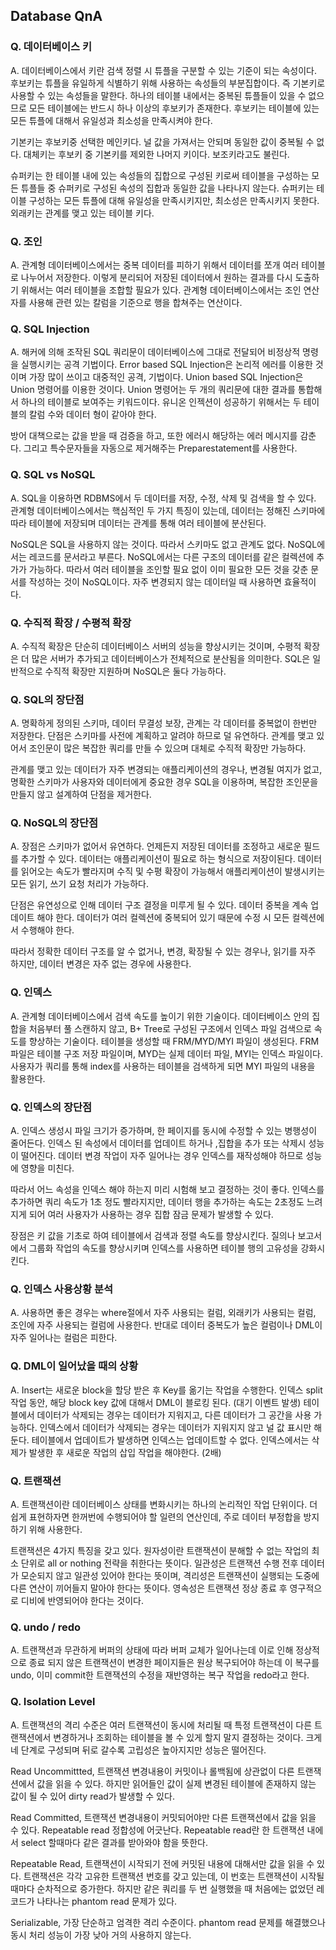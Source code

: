 ## Database QnA

### Q. 데이터베이스 키
A. 데이터베이스에서 키란 검색 정렬 시 튜플을 구분할 수 있는 기준이 되는 속성이다. 후보키는 튜플을 유일하게 식별하기 위해 사용하는 속성들의 부분집합이다. 즉 기본키로 사용할 수 있는 속성들을 말한다. 하나의 테이블 내에서는 중복된 튜플들이 있을 수 없으므로 모든 테이블에는 반드시 하나 이상의 후보키가 존재한다. 후보키는 테이블에 있는 모든 튜플에 대해서 유일성과 최소성을 만족시켜야 한다.

기본키는 후보키중 선택한 메인키다. 널 값을 가져서는 안되며 동일한 값이 중복될 수 없다. 대체키는 후보키 중 기본키를 제외한 나머지 키이다. 보조키라고도 불린다.

슈퍼키는 한 테이블 내에 있는 속성들의 집합으로 구성된 키로써 테이블을 구성하는 모든 튜플들 중 슈퍼키로 구성된 속성의 집합과 동일한 값을 나타나지 않는다. 슈퍼키는 테이블 구성하는 모든 튜플에 대해 유일성을 만족시키지만, 최소성은 만족시키지 못한다. 외래키는 관계를 맺고 있는 테이블 키다.

### Q. 조인
A. 관계형 데이터베이스에서는 중복 데이터를 피하기 위해서 데이터를 쪼개 여러 테이블로 나누어서 저장한다. 이렇게 분리되어 저장된 데이터에서 원하는 결과를 다시 도출하기 위해서는 여러 테이블을 조합할 필요가 있다. 관계형 데이터베이스에서는 조인 연산자를 사용해 관련 있는 칼럼을 기준으로 행을 합쳐주는 연산이다.

### Q. SQL Injection
A. 해커에 의해 조작된 SQL 쿼리문이 데이터베이스에 그대로 전달되어 비정상적 명령을 실행시키는 공격 기법이다. Error based SQL Injection은 논리적 에러를 이용한 것이며 가장 많이 쓰이고 대중적인 공격, 기법이다. Union based SQL Injection은 Union 명령어를 이용한 것이다. Union 명령어는 두 개의 쿼리문에 대한 결과를 통합해서 하나의 테이블로 보여주는 키워드이다. 유니온 인젝션이 성공하기 위해서는 두 테이블의 칼럼 수와 데이터 형이 같아야 한다.

방어 대책으로는 값을 받을 때 검증을 하고, 또한 에러시 해당하는 에러 메시지를 감춘다. 그리고 특수문자들을 자동으로 제거해주는 Preparestatement를 사용한다.

### Q. SQL vs NoSQL
A. SQL을 이용하면 RDBMS에서 두 데이터를 저장, 수정, 삭제 및 검색을 할 수 있다. 관계형 데이터베이스에서는 핵심적인 두 가지 특징이 있는데, 데이터는 정해진 스키마에 따라 테이블에 저장되며 데이터는 관계를 통해 여러 테이블에 분산된다.

NoSQL은 SQL을 사용하지 않는 것이다. 따라서 스키마도 없고 관계도 없다. NoSQL에서는 레코드를 문서라고 부른다. NoSQL에서는 다른 구조의 데이터를 같은 컬렉션에 추가가 가능하다. 따라서 여러 테이블을 조인할 필요 없이 이미 필요한 모든 것을 갖춘 문서를 작성하는 것이 NoSQL이다. 자주 변경되지 않는 데이터일 때 사용하면 효율적이다.

### Q. 수직적 확장 / 수평적 확장
A. 수직적 확장은 단순히 데이터베이스 서버의 성능을 향상시키는 것이며, 수평적 확장은 더 많은 서버가 추가되고 데이터베이스가 전체적으로 분산됨을 의미한다. SQL은 일반적으로 수직적 확장만 지원하며 NoSQL은 둘다 가능하다.

### Q. SQL의 장단점
A. 명확하게 정의된 스키마, 데이터 무결성 보장, 관계는 각 데이터를 중복없이 한번만 저장한다. 단점은 스키마를 사전에 계획하고 알려야 하므로 덜 유연하다. 관계를 맺고 있어서 조인문이 많은 복잡한 쿼리를 만들 수 있으며 대체로 수직적 확장만 가능하다.

관계를 맺고 있는 데이터가 자주 변경되는 애플리케이션의 경우나, 변경될 여지가 없고, 명확한 스키마가 사용자와 데이터에게 중요한 경우 SQL을 이용하며, 복잡한 조인문을 만들지 않고 설계하여 단점을 제거한다.

### Q. NoSQL의 장단점
A. 장점은 스키마가 없어서 유연하다. 언제든지 저장된 데이터를 조정하고 새로운 필드를 추가할 수 있다. 데이터는 애플리케이션이 필요로 하는 형식으로 저장이된다. 데이터를 읽어오는 속도가 빨라지며 수직 및 수평 확장이 가능해서 애플리케이션이 발생시키는 모든 읽기, 쓰기 요청 처리가 가능하다.

단점은 유연성으로 인해 데이터 구조 결정을 미루게 될 수 있다. 데이터 중복을 계속 업데이트 해야 한다. 데이터가 여러 컬렉션에 중복되어 있기 때문에 수정 시 모든 컬렉션에서 수행해야 한다.

따라서 정확한 데이터 구조를 알 수 없거나, 변경, 확장될 수 있는 경우나, 읽기를 자주 하지만, 데이터 변경은 자주 없는 경우에 사용한다.

### Q. 인덱스
A. 관계형 데이터베이스에서 검색 속도를 높이기 위한 기술이다. 데이터베이스 안의 집합을 처음부터 풀 스캔하지 않고, B+ Tree로 구성된 구조에서 인덱스 파일 검색으로 속도를 향상하는 기술이다. 테이블을 생성할 때 FRM/MYD/MYI 파일이 생성된다. FRM 파일은 테이블 구조 저장 파일이며, MYD는 실제 데이터 파일, MYI는 인덱스 파일이다. 사용자가 쿼리를 통해 index를 사용하는 테이블을 검색하게 되면 MYI 파일의 내용을 활용한다.

### Q. 인덱스의 장단점
A. 인덱스 생성시 파일 크기가 증가하며, 한 페이지를 동시에 수정할 수 있는 병행성이 줄어든다. 인덱스 된 속성에서 데이터를 업데이트 하거나 ,집합을 추가 또는 삭제시 성능이 떨어진다. 데이터 변경 작업이 자주 일어나는 경우 인덱스를 재작성해야 하므로 성능에 영향을 미친다.

따라서 어느 속성을 인덱스 해야 하는지 미리 시험해 보고 결정하는 것이 좋다. 인덱스를 추가하면 쿼리 속도가 1초 정도 빨라지지만, 데이터 행을 추가하는 속도는 2초정도 느려지게 되어 여러 사용자가 사용하는 경우 집합 잠금 문제가 발생할 수 있다.

장점은 키 값을 기초로 하여 테이블에서 검색과 정렬 속도를 향상시킨다. 질의나 보고서에서 그룹화 작업의 속도를 향상시키며 인덱스를 사용하면 테이블 행의 고유성을 강화시킨다.

### Q. 인덱스 사용상황 분석
A. 사용하면 좋은 경우는 where절에서 자주 사용되는 컬럼, 외래키가 사용되는 컬럼, 조인에 자주 사용되는 컬럼에 사용한다. 반대로 데이터 중복도가 높은 컬럼이나 DML이 자주 일어나는 컬럼은 피한다.

### Q. DML이 일어났을 때의 상황
A. Insert는 새로운 block을 할당 받은 후 Key를 옮기는 작업을 수행한다. 인덱스 split 작업 동안, 해당 block key 값에 대해서 DML이 블로킹 된다. (대기 이벤트 발생) 테이블에서 데이터가 삭제되는 경우는 데이터가 지워지고, 다른 데이터가 그 공간을 사용 가능하다. 인덱스에서 데이터가 삭제되는 경우는 데이터가 지워지지 않고 널 값 표시만 해둔다. 테이블에서 업데이트가 발생하면 인덱스는 업데이트할 수 없다. 인덱스에서는 삭제가 발생한 후 새로운 작업의 삽입 작업을 해야한다. (2배)

### Q. 트랜잭션
A. 트랜잭션이란 데이터베이스 상태를 변화시키는 하나의 논리적인 작업 단위이다. 더 쉽게 표현하자면 한꺼번에 수행되어야 할 일련의 연산인데, 주로 데이터 부정합을 방지하기 위해 사용한다.

트랜잭션은 4가지 특징을 갖고 있다. 원자성이란 트랜잭션이 분해할 수 없는 작업의 최소 단위로 all or nothing 전략을 취한다는 뜻이다. 일관성은 트랜잭션 수행 전후 데이터가 모순되지 않고 일관성 있어야 한다는 뜻이며, 격리성은 트랜잭션이 실행되는 도중에 다른 연산이 끼어들지 말아야 한다는 뜻이다. 영속성은 트랜잭션 정상 종료 후 영구적으로 디비에 반영되어야 한다는 것이다.

### Q. undo / redo
A. 트랜잭션과 무관하게 버퍼의 상태에 따라 버퍼 교체가 일어나는데 이로 인해 정상적으로 종료 되지 않은 트랜잭션이 변경한 페이지들은 원상 복구되어야 하는데 이 복구를 undo, 이미 commit한 트랜잭션의 수정을 재반영하는 복구 작업을 redo라고 한다.

### Q. Isolation Level
A. 트랜잭션의 격리 수준은 여러 트랜잭션이 동시에 처리될 때 특정 트랜잭션이 다른 트랜잭션에서 변경하거나 조회하는 테이블을 볼 수 있게 할지 말지 결정하는 것이다. 크게 네 단계로 구성되며 뒤로 갈수록 고립성은 높아지지만 성능은 떨어진다.

Read Uncommittted, 트랜잭션 변경내용이 커밋이나 롤백됨에 상관없이 다른 트랜잭션에서 값을 읽을 수 있다. 하지만 읽어들인 값이 실제 변경된 테이블에 존재하지 않는 값이 될 수 있어 dirty read가 발생할 수 있다.

Read Committed, 트랜잭션 변경내용이 커밋되어야만 다른 트랜잭션에서 값을 읽을 수 있다. Repeatable read 정합성에 어긋난다. Repeatable read란 한 트랜잭션 내에서 select 할때마다 같은 결과를 받아와야 함을 뜻한다.

Repeatable Read, 트랜잭션이 시작되기 전에 커밋된 내용에 대해서만 값을 읽을 수 있다. 트랜잭션은 각각 고유한 트랜잭션 번호를 갖고 있는데, 이 번호는 트랜잭션이 시작될 때마다 순차적으로 증가한다. 하지만 같은 쿼리를 두 번 실행했을 때 처음에는 없었던 레코드가 나타나는 phantom read 문제가 있다.

Serializable, 가장 단순하고 엄격한 격리 수준이다. phantom read 문제를 해결했으나 동시 처리 성능이 가장 낮아 거의 사용하지 않는다.
